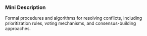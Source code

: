 ### Mini Description

Formal procedures and algorithms for resolving conflicts, including prioritization rules, voting mechanisms, and consensus-building approaches.
